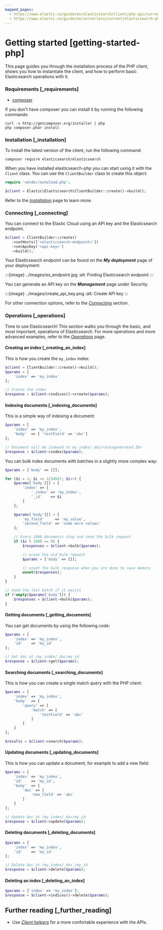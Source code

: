 ```yaml
---
mapped_pages:
  - https://www.elastic.co/guide/en/elasticsearch/client/php-api/current/getting-started-php.html
  - https://www.elastic.co/guide/en/serverless/current/elasticsearch-php-client-getting-started.html
---
```


# Getting started [getting-started-php]

This page guides you through the installation process of the PHP client, shows you how to instantiate the client, and how to perform basic Elasticsearch operations with it.


### Requirements [_requirements]

* [composer](http://getcomposer.org)

If you don’t have composer you can install it by running the following commands:

```shell
curl -s http://getcomposer.org/installer | php
php composer.phar install
```


### Installation [_installation]

To install the latest version of the client, run the following command:

```shell
composer require elasticsearch/elasticsearch
```

When you have installed elasticsearch-php you can start using it with the `Client` class. You can use the `ClientBuilder` class to create this object:

```php
require 'vendor/autoload.php';

$client = Elastic\Elasticsearch\ClientBuilder::create()->build();
```

Refer to the [*Installation*](/reference/installation.md) page to learn more.


### Connecting [_connecting]

You can connect to the Elastic Cloud using an API key and the Elasticsearch endpoint.

```php
$client = ClientBuilder::create()
   ->setHosts(['<elasticsearch-endpoint>'])
   ->setApiKey('<api-key>')
   ->build();
```

Your Elasticsearch endpoint can be found on the ***My deployment*** page of your deployment:

:::{image} ../images/es_endpoint.jpg
:alt: Finding Elasticsearch endpoint
:::

You can generate an API key on the ***Management*** page under Security.

:::{image} ../images/create_api_key.png
:alt: Create API key
:::

For other connection options, refer to the [*Connecting*](/reference/connecting.md) section.


### Operations [_operations]

Time to use Elasticsearch! This section walks you through the basic, and most important, operations of Elasticsearch. For more operations and more advanced examples, refer to the [*Operations*](/reference/operations.md) page.


#### Creating an index [_creating_an_index]

This is how you create the `my_index` index:

```php
$client = ClientBuilder::create()->build();
$params = [
    'index' => 'my_index'
];

// Create the index
$response = $client->indices()->create($params);
```


#### Indexing documents [_indexing_documents]

This is a simple way of indexing a document:

```php
$params = [
    'index' => 'my_index',
    'body'  => [ 'testField' => 'abc']
];

// Document will be indexed to my_index/_doc/<autogenerated ID>
$response = $client->index($params);
```

You can bulk index documents with batches in a slightly more complex way:

```php
$params = ['body' => []];

for ($i = 1; $i <= 1234567; $i++) {
    $params['body'][] = [
        'index' => [
            '_index' => 'my_index',
            '_id'    => $i
        ]
    ];

    $params['body'][] = [
        'my_field'     => 'my_value',
        'second_field' => 'some more values'
    ];

    // Every 1000 documents stop and send the bulk request
    if ($i % 1000 == 0) {
        $responses = $client->bulk($params);

        // erase the old bulk request
        $params = ['body' => []];

        // unset the bulk response when you are done to save memory
        unset($responses);
    }
}

// Send the last batch if it exists
if (!empty($params['body'])) {
    $responses = $client->bulk($params);
}
```


#### Getting documents [_getting_documents]

You can get documents by using the following code:

```php
$params = [
    'index' => 'my_index',
    'id'    => 'my_id'
];

// Get doc at /my_index/_doc/my_id
$response = $client->get($params);
```


#### Searching documents [_searching_documents]

This is how you can create a single match query with the PHP client:

```php
$params = [
    'index' => 'my_index',
    'body'  => [
        'query' => [
            'match' => [
                'testField' => 'abc'
            ]
        ]
    ]
];

$results = $client->search($params);
```


#### Updating documents [_updating_documents]

This is how you can update a document, for example to add a new field:

```php
$params = [
    'index' => 'my_index',
    'id'    => 'my_id',
    'body'  => [
        'doc' => [
            'new_field' => 'abc'
        ]
    ]
];

// Update doc at /my_index/_doc/my_id
$response = $client->update($params);
```


#### Deleting documents [_deleting_documents]

```php
$params = [
    'index' => 'my_index',
    'id'    => 'my_id'
];

// Delete doc at /my_index/_doc_/my_id
$response = $client->delete($params);
```


#### Deleting an index [_deleting_an_index]

```php
$params = ['index' => 'my_index'];
$response = $client->indices()->delete($params);
```


## Further reading [_further_reading]

* Use [*Client helpers*](/reference/client-helpers.md) for a more confortable experience with the APIs.

